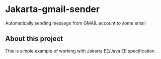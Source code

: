 # Jakarta-gmail-sender
Automatically sending message from GMAIL account to some email
## About this project
This is simple example of working with Jakarta EE/Java EE specification.
